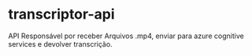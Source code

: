 # transcriptor-api
API Responsável por receber Arquivos .mp4, enviar para azure cognitive services e devolver transcrição.
